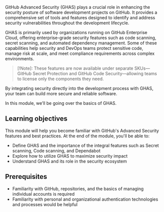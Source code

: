 GitHub Advanced Security (GHAS) plays a crucial role in enhancing the security posture of software development projects on GitHub. It provides a comprehensive set of tools and features designed to identify and address security vulnerabilities throughout the development lifecycle.

GHAS is primarily used by organizations running on GitHub Enterprise Cloud, offering enterprise-grade security features such as code scanning, secret scanning, and automated dependency management. Some of these capabilities help security and DevOps teams protect sensitive code, manage risk at scale, and meet compliance requirements across complex environments.

> [!Note]: These features are now available under separate SKUs—GitHub Secret Protection and GitHub Code Security—allowing teams to license only the components they need.

By integrating security directly into the development process with GHAS, your team can build more secure and reliable software.

In this module, we’ll be going over the basics of GHAS. 

## Learning objectives

This module will help you become familiar with GitHub's Advanced Security features and best practices.
At the end of the module, you'll be able to:

- Define GHAS and the importance of the integral features such as Secret scanning, Code scanning, and Dependabot
- Explore how to utilize GHAS to maximize security impact
- Understand GHAS and its role in the security ecosystem
  
## Prerequisites

- Familiarity with GitHub, repositories, and the basics of managing individual accounts is required
- Familiarity with personal and organizational authentication technologies and processes would be helpful
